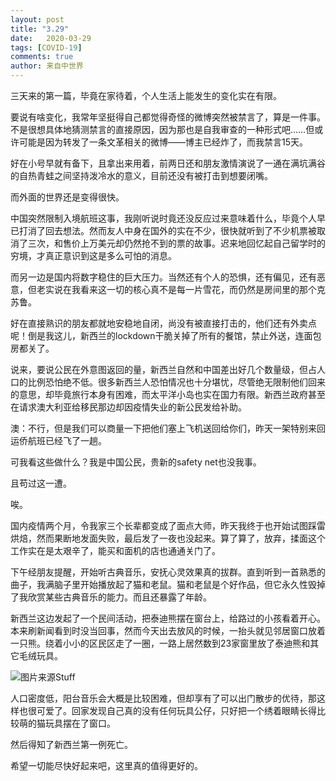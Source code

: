 ```yaml
---
layout: post
title: "3.29"
date:   2020-03-29
tags: [COVID-19]
comments: true
author: 来自中世界
---
```


三天来的第一篇，毕竟在家待着，个人生活上能发生的变化实在有限。

要说有啥变化，我常年坚挺得自己都觉得奇怪的微博突然被禁言了，算是一件事。不是很想具体地猜测禁言的直接原因，因为那也是自我审查的一种形式吧……但或许可能是因为转发了一条文革相关的微博——博主已经炸了，而我禁言15天。

好在小号早就有备下，且拿出来用着，前两日还和朋友激情演说了一通在满坑满谷的自热青蛙之间坚持泼冷水的意义，目前还没有被打击到想要闭嘴。

而外面的世界还是变得很快。

中国突然限制入境航班这事，我刚听说时竟还没反应过来意味着什么，毕竟个人早已打消了回去想法。然而友人中身在国外的实在不少，很快就听到了不少机票被取消了三次，和售价上万美元却仍然抢不到的票的故事。迟来地回忆起自己留学时的穷境，才真正意识到这是多么可怕的消息。

而另一边是国内将数字稳住的巨大压力。当然还有个人的恐惧，还有偏见，还有恶意，但老实说在我看来这一切的核心真不是每一片雪花，而仍然是房间里的那个克苏鲁。

好在直接熟识的朋友都就地安稳地自闭，尚没有被直接打击的，他们还有外卖点呢！倒是我这儿，新西兰的lockdown干脆关掉了所有的餐馆，禁止外送，连面包房都关了。

说来，要说公民在外意图返回的量，新西兰自然和中国差出好几个数量级，但占人口的比例恐怕绝不低。很多新西兰人恐怕情况也十分堪忧，尽管绝无限制他们回来的意思，却毕竟旅行本身有困难，而太平洋小岛也实在国力有限。新西兰政府甚至在请求澳大利亚给移民那边却因疫情失业的新公民发给补助。

澳：不行，但是我们可以商量一下把他们塞上飞机送回给你们，昨天一架特别来回运侨航班已经飞了一趟。

可我看这些做什么？我是中国公民，贵新的safety net也没我事。

且苟过这一遭。

唉。

国内疫情两个月，令我家三个长辈都变成了面点大师，昨天我终于也开始试图踩雷烘焙，然而果断地发面失败，最后发了一夜也没起来。算了算了，放弃，揉面这个工作实在是太艰辛了，能买和面机的店也通通关门了。

下午经朋友提醒，开始听古典音乐，安抚心灵效果真的拔群。直到听到一首熟悉的曲子，我满脑子里开始播放起了猫和老鼠。猫和老鼠是个好作品，但它永久性毁掉了我欣赏某些古典音乐的能力。而且还暴露了年龄。

新西兰这边发起了一个民间活动，把泰迪熊摆在窗台上，给路过的小孩看着开心。本来刷新闻看到时没当回事，然而今天出去放风的时候，一抬头就见邻居窗口放着一只熊。绕着小小的区民区走了一圈，一路上居然数到23家窗里放了泰迪熊和其它毛绒玩具。

![图片来源Stuff](https://resources.stuff.co.nz/content/dam/images/1/z/r/4/r/x/image.related.StuffLandscapeSixteenByNine.1240x700.1zr0o3.png/1585005187663.jpg)

人口密度低，阳台音乐会大概是比较困难，但却享有了可以出门散步的优待，那这样也很可爱了。回家发现自己真的没有任何玩具公仔，只好把一个绣着眼睛长得比较萌的猫玩具摆在了窗口。

然后得知了新西兰第一例死亡。

希望一切能尽快好起来吧，这里真的值得更好的。